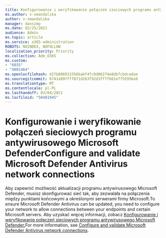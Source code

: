 ```yaml
---
title: Konfigurowanie i weryfikowanie połączeń sieciowych programu antywirusowego Microsoft Defender
ms.author: v-smandalika
author: v-smandalika
manager: dansimp
ms.date: 02/25/2021
audience: Admin
ms.topic: article
ms.service: o365-administration
ROBOTS: NOINDEX, NOFOLLOW
localization_priority: Priority
ms.collection: Adm_O365
ms.custom:
- "6035"
- "9001464"
ms.openlocfilehash: 42fb806913356babf4fc9d06274e8db7cbdcadae
ms.sourcegitcommit: 6741a997fff871d263f92d3ff7fb61e7755956a9
ms.translationtype: MT
ms.contentlocale: pl-PL
ms.lasthandoff: 03/04/2021
ms.locfileid: "50481945"
---
```

# <a name="configure-and-validate-microsoft-defender-antivirus-network-connections"></a><span data-ttu-id="8ff29-102">Konfigurowanie i weryfikowanie połączeń sieciowych programu antywirusowego Microsoft Defender</span><span class="sxs-lookup"><span data-stu-id="8ff29-102">Configure and validate Microsoft Defender Antivirus network connections</span></span>

<span data-ttu-id="8ff29-103">Aby zapewnić możliwość aktualizacji programu antywirusowego Microsoft Defender, musisz skonfigurować sieć tak, aby zezwalała na połączenia między punktami końcowymi a określonymi serwerami firmy Microsoft.</span><span class="sxs-lookup"><span data-stu-id="8ff29-103">To ensure Microsoft Defender Antivirus can be updated, you need to configure your network to allow connections between your endpoints and certain Microsoft servers.</span></span> <span data-ttu-id="8ff29-104">Aby uzyskać więcej informacji, zobacz [Konfigurowanie i weryfikowanie połączeń sieciowych programu antywirusowego Microsoft Defender.](https://docs.microsoft.com/windows/security/threat-protection/microsoft-defender-antivirus/configure-network-connections-microsoft-defender-antivirus)</span><span class="sxs-lookup"><span data-stu-id="8ff29-104">For more information, see [Configure and validate Microsoft Defender Antivirus network connections](https://docs.microsoft.com/windows/security/threat-protection/microsoft-defender-antivirus/configure-network-connections-microsoft-defender-antivirus).</span></span>
